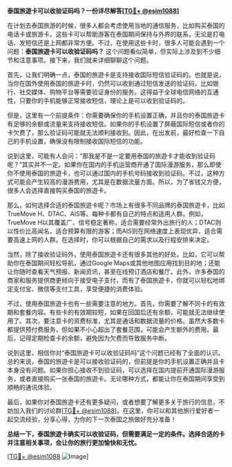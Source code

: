 **泰国旅遊卡可以收验证码吗？一份详尽解答[[TG💪+ @esim1088](https://t.me/s/esim1088)]**

在计划去泰国旅游的时候，很多人都会考虑使用当地的通信服务，比如购买泰国的电话卡或旅游卡。这些卡可以帮助游客在泰国期间保持与外界的联系，无论是打电话、发短信还是上网都非常方便。不过，在使用这些卡时，很多人可能会遇到一个问题：**泰国旅遊卡可以收验证码吗？** 这个问题看似简单，但实际上涉及到不少细节和注意事项。接下来，我们就来详细聊聊这个问题。

首先，让我们明确一点，泰国的旅遊卡是支持接收国际短信验证码的。也就是说，当你在国外使用泰国的旅遊卡时，仍然可以收到通过短信发送的验证码，比如银行、社交媒体、购物平台等需要验证身份的服务。这得益于全球电信网络的互通性，只要你的手机能够正常接收短信，理论上是可以收到验证码的。

但是，这里有一个前提条件：你需要确保你的手机设置正确，并且你的泰国旅遊卡有足够的余额或流量来支持接收短信。如果你的手机设置了屏蔽国际短信或者你的卡欠费了，那么验证码可能就无法顺利接收到。因此，在出发前，最好检查一下自己的手机设置，确保没有限制接收国际短信的功能。

说到这里，可能有人会问：“那我是不是一定要用泰国的旅遊卡才能收到验证码呢？”其实并不一定。如果你在国内的手机运营商开通了国际漫游服务，那么即使你不使用泰国的旅遊卡，也可以通过国内的手机号码接收到验证码。不过，这种方式可能会产生较高的漫游费用，尤其是在数据流量方面。所以，为了省钱又方便，很多人会选择直接购买泰国的旅遊卡。

那么，如何选择合适的泰国旅遊卡呢？市场上有很多不同品牌的泰国旅遊卡，比如TrueMove H、DTAC、AIS等。每种卡都有自己的特点和适用人群。例如，TrueMove H以其覆盖广、信号稳定著称，适合需要经常外出旅行的人；DTAC则以性价比高闻名，适合预算有限的游客；而AIS则在网络速度上表现优异，适合需要高速上网的人群。在选择时，你可以根据自己的需求以及行程安排来决定。

当然，除了接收验证码外，使用泰国旅遊卡还有很多其他的好处。比如，它可以帮助你在泰国期间轻松导航，通过Google Maps或其他地图应用找到目的地；还能让你随时查看天气预报、新闻资讯，甚至在线预订酒店和餐厅。此外，许多泰国的商家和服务提供商更倾向于接受电子支付，而有了泰国旅遊卡，你就可以轻松地绑定支付宝、微信等支付工具，享受便捷的消费体验。

不过，使用泰国旅遊卡也有一些需要注意的地方。首先，你需要了解不同卡的有效期和套餐内容。有些卡的有效期较短，如果在回国后还有余额，可能就无法继续使用了。其次，要注意卡的资费标准，尤其是通话和数据流量的价格。虽然大多数卡都提供预付费服务，但如果不小心超出了套餐范围，可能会产生额外的费用。最后，记得定期检查卡的余额，避免因为欠费而导致服务中断。

说到这里，相信你对“泰国旅遊卡可以收验证码吗”这个问题已经有了全面的认识。总的来说，泰国的旅遊卡是可以接收验证码的，但前提是你的手机设置正确并且卡本身没有问题。如果你担心接收不到验证码，可以选择在国内提前开通国际漫游服务，或者直接购买一张泰国的旅遊卡。无论哪种方式，都能让你在泰国期间享受到顺畅的通讯体验。

最后，如果你对泰国旅遊卡还有更多疑问，或者想要了解更多关于旅行的信息，不妨加入我们的讨论群[[TG💪+ @esim1088](https://t.me/s/esim1088)]。在这里，你可以和其他旅行爱好者一起交流经验，分享心得，为你的下一次泰国之旅做好充分准备！

**总结一下，泰国旅遊卡确实可以收验证码，但需要满足一定的条件。选择合适的卡并注意相关事项，会让你的旅行更加愉快和无忧。**

[[TG💪+ @esim1088](https://t.me/s/esim1088) ![Image](https://i.postimg.cc/4NQfJmqS/Snipaste-2025-05-13-00-14-12.png)]